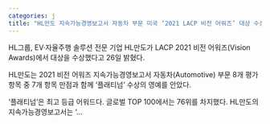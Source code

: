 ```yaml
---
categories: j
title: "HL만도 지속가능경영보고서 자동차 부문 미국 ‘2021 LACP 비전 어워즈’ 대상 수상"
---
```

HL그룹, EV·자율주행 솔루션 전문 기업 HL만도가 LACP 2021 비전 어워즈(Vision Awards)에서 대상을 수상했다고 26일 밝혔다. 

HL만도는 2021 비전 어워즈 지속가능경영보고서 자동차(Automotive) 부문 8개 평가 항목 중 7개 항목 만점과 함께 ‘플래티넘’ 수상의 영예를 안았다.

‘플래티넘’은 최고 등급 어워드다. 글로벌 TOP 100에서는 76위를 차지했다. HL만도의 지속가능경영보고서는 ‘...